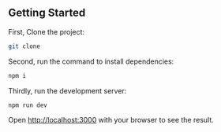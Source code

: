 
## Getting Started
First, Clone the project:

```bash
git clone
```
Second, run the command to install dependencies:

```bash
npm i
```
Thirdly, run the development server:

```bash
npm run dev
```

Open [http://localhost:3000](http://localhost:3000) with your browser to see the result.

